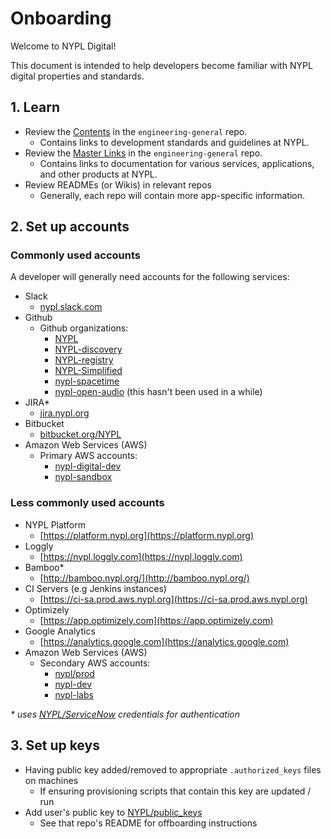 # Onboarding

Welcome to NYPL Digital! 

This document is intended to help developers become familiar with NYPL digital properties and standards.

## 1. Learn

- Review the [Contents](../README.md#contents) in the `engineering-general` repo.
  - Contains links to development standards and guidelines at NYPL.
- Review the [Master Links](../other/README.md) in the `engineering-general` repo.
  - Contains links to documentation for various services, applications, and other products at NYPL.
- Review READMEs (or Wikis) in relevant repos
  - Generally, each repo will contain more app-specific information.

## 2. Set up accounts

### Commonly used accounts

A developer will generally need accounts for the following services:

- Slack
    - [nypl.slack.com](https://nypl.slack.com/)
- Github
    - Github organizations:
        - [NYPL](https://github.com/NYPL)
        - [NYPL-discovery](https://github.com/NYPL-discovery)
        - [NYPL-registry](https://github.com/NYPL-registry)
        - [NYPL-Simplified](https://github.com/NYPL-Simplified)
        - [nypl-spacetime](https://github.com/nypl-spacetime)
        - [nypl-open-audio](https://github.com/nypl-openaudio) (this hasn't been used in a while)
- JIRA*
    - [jira.nypl.org](https://jira.nypl.org/)
- Bitbucket
    - [bitbucket.org/NYPL](https://bitbucket.org/NYPL)
- Amazon Web Services (AWS)
    - Primary AWS accounts:
        - [nypl-digital-dev](https://nypl-digital-dev.signin.aws.amazon.com/console)
        - [nypl-sandbox](https://nypl-sandbox.signin.aws.amazon.com/console)
        
### Less commonly used accounts

- NYPL Platform
    - [https://platform.nypl.org](https://platform.nypl.org)
- Loggly
    - [https://nypl.loggly.com](https://nypl.loggly.com)
- Bamboo*
    - [http://bamboo.nypl.org/](http://bamboo.nypl.org/)
- CI Servers (e.g Jenkins instances)
    - [https://ci-sa.prod.aws.nypl.org](https://ci-sa.prod.aws.nypl.org)
- Optimizely
    - [https://app.optimizely.com](https://app.optimizely.com)
- Google Analytics
    - [https://analytics.google.com](https://analytics.google.com)
- Amazon Web Services (AWS)
    - Secondary AWS accounts:
        - [nypl/prod](https://nypl.signin.aws.amazon.com/console)
        - [nypl-dev](https://nypl-dev.signin.aws.amazon.com/console)
        - [nypl-labs](https://nypl-labs.signin.aws.amazon.com/console)
    
*&#42; uses [NYPL/ServiceNow](https://nyplprod.service-now.com) credentials for authentication*

## 3. Set up keys

* Having public key added/removed to appropriate `.authorized_keys` files on machines
  * If ensuring provisioning scripts that contain this key are updated / run
* Add user's public key to [NYPL/public_keys](https://github.com/NYPL/public_keys)
  * See that repo's README for offboarding instructions
  